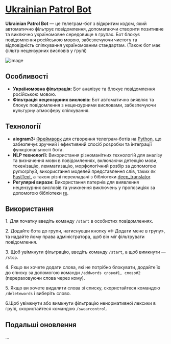 # [Ukrainian Patrol Bot](https://t.me/ukrainian_patrol_bot)

**Ukrainian Patrol Bot** — це телеграм-бот з відкритим кодом, який автоматично фільтрує повідомлення, допомагаючи створити позитивне та виключно україномовне середовище в групах. Бот блокує повідомлення російською мовою, забезпечуючи чистоту та відповідність спілкування україномовним стандартам. (Також бот має фільтр нецензурних висловів у групі) 

![image](https://github.com/dmytro-varich/Ukrainian-Patrol-Bot/assets/136006220/98b9142d-ea77-4dc0-ba45-d9347d35a929)

## Особливості
- **Україномовна фільтрація:** Бот аналізує та блокує повідомлення російською мовою.
- **Фільтрація нецензурних висловів:** Бот автоматично виявляє та блокує повідомлення з нецензурними висловами, забезпечуючи культурну атмосферу спілкування.

## Технології
- **aiogram3:** [Фреймворк](https://docs.aiogram.dev/) для створення телеграм-ботів на [Python](https://www.python.org/), що забезпечує зручний і ефективний спосіб розробки та інтеграції функціональності бота.
- **NLP технології:** Використання різноманітних технологій для аналізу та визначення мови в повідомленнях, включаючи детекцію мови, токенізацію, лемматизацію, морфологічний розбір за допомогою pymorphy3, використання моделей представлення слів, таких як [FastText](https://fasttext.cc/docs/en/python-module.html), а також різні перекладачі з бібліотеки [deep_translator](https://deep-translator.readthedocs.io/).
- **Регулярні вирази:** Використання патернів для виявлення нецензурних висловів та уникнення виключень у пропозиціях за допомогою бібліотеки [re](https://docs.python.org/3/library/re.html).
  
## Використання

1️. Для початку введіть команду `/start` в особистих повідомленнях.

2️. Додайте бота до групи, натиснувши кнопку «➕ Додати мене в групу», та надайте йому права адміністратора, щоб він міг фільтрувати повідомлення.

3️. Щоб увімкнути фільтрацію, введіть команду `/start`, а щоб вимкнути — `/stop`.

4️. Якщо ви хочете додати слова, які не потрібно блокувати, додайте їх до списку за допомогою команди `/addwords слово#1, слово#2` (перераховуючи слова через кому).

5️. Якщо ви хочете видалити слова зі списку, скористайтеся командою `/deletewords` і виберіть слово. 

6.Щоб увімкнути або вимкнути фільтрацію ненормативної лексики в групі, скористайтеся командою `/swearcontrol`.

## Подальші оновлення
...
